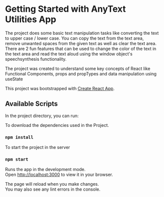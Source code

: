 # Getting Started with AnyText Utilities App

The project does some basic text manipulation tasks like converting the text to upper case / lower case.
You can copy the text from the text area, remove unwanted spaces from the given text as well as clear the
text area. There are 2 fun features that can be used to change the color of the text in the text area and read the text aloud using the window object's speechsynthesis functionality.

The project was created to understand some key concepts of React like Functional Components, props and propTypes and data manipulation using useState

This project was bootstrapped with [Create React App](https://github.com/facebook/create-react-app).

## Available Scripts

In the project directory, you can run:

To download the dependencies used in the Project.
### `npm install` 

To start the project in the server
### `npm start`

Runs the app in the development mode.\
Open [http://localhost:3000](http://localhost:3000) to view it in your browser.

The page will reload when you make changes.\
You may also see any lint errors in the console.

